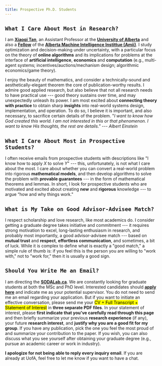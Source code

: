 ```yaml
---
title: Prospective Ph.D. Students
---
```



## `What I Care About Most in Research?`
>
I am [**Xiaoqi Tan**](/), an Assistant Professor at the [**University of Alberta**](https://www.ualberta.ca) and also a [**Fellow**](https://www.amii.ca/about/our-people/) of the [**Alberta Machine Intelligence Instittue (Amii)**](https://www.amii.ca).  I study optimization and decision-making under uncertainty, with a particular focus on the theory of **online algorithms** and its implications for problems at the interface of **artificial intelligence**, **economics** and **computation** (e.g., multi-agent systems; incentives/auctions/mechanism design; algorithmic economics/game theory).

>
I enjoy the beauty of mathematics, and consider a technically-sound and aesthetically-elegant theorem the core of publication-worthy results. I admire good applied research, but also believe that not all research needs to have practical use --- good theory sustains over time, and may unexpectedly unleash its power. I am most excited about **connecting theory with practice** to obtain sharp **insights** into real-world systems design, implementation, and operation. To do so, I believe it is important, and also necessary, to sacrifice certain details of the problem. "_I want to know how God created this world. I am not interested in this or that phenomenon. I want to know His thoughts, the rest are details." --- Albert Einstein_


## `What I Care About Most in Prospective Students?`
>
I often receive emails from prospective students with descriptions like "I know how to apply $X$ to solve $Y$" --- this, unfortunately, is not what I care about the most. I care about whether you can convert a real-world problem into rigorous **mathematical models**, and then develop algorithms to solve the problem with **provable guarantees** --- in the form of mathematical theorems and lemmas. In short, I look for prospective students who are motivated and excited about creating **new** and **rigorous** knowledge --- to argue “how and why things work."


## `What is My Take on Good Advisor-Advisee Match?`
>
I respect scholarship and love research, like most academics do. I consider getting a graduate degree takes initiative and commitment --- it requires  strong motivation to excel, long-lasting enthusiasm in research, and probably most importantly, a good advisor-advisee match --- based on **mutual trust** and **respect**,  **effortless communication**, and sometimes, a bit of luck. While it is complex to define what is exactly a "good match," a simple rule of thumb is: if you feel this is the person you are willing to "work with," not to "work for," then it is usually a good sign.



## `Should You Write Me an Email?`

>
I am directing the [**SODALab.ca**](https://sodalab.ca). We are constantly looking for graduate students at both the MSc and PhD level. Interested candidates should [**apply here**](https://www.ualberta.ca/computing-science/graduate-studies/programs-and-admissions/index.html) and indicate me as your potential supervisor. You do not need to send me an email regarding your application. But if you want to initiate an effective conversation, please send me your <mark>CV + Full Transcript + Statement of Interest</mark> in **three separate PDF files**. In your statement of interest, please **first indicate that you've carefully read through this page** and then briefly summarize your previous **research experience** (if any), your future **research interest**, and **justify why you are a good fit for my group**. If you have any publication, pick the one you feel the most proud of and summarize your contribution to the paper. If you wish, you can also discuss what you see yourself after obtaining your graduate degree (e.g., pursue an academic career or work in industry).

>
**I apologize for not being able to reply every inquiry email**. If you are already at UofA, feel free to let me know if you want to have a chat.


<!-- - **Course Experience** (_full_ transcript in PDF). We may come from different backgrounds such as computer science, applied mathematics, statistics, operations research, and electrical engineering, etc. I do not expect you to be a straight-A student, but I do care about your performance in math/theory courses such as calculus, linear algebra, probability, statistics, algorithms, optimization, etc. -->